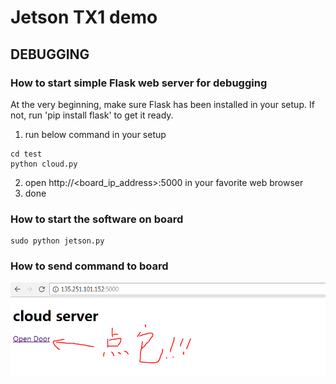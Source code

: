 # Jetson TX1 demo
## DEBUGGING
### How to start simple Flask web server for debugging
At the very beginning, make sure Flask has been installed in your setup.
If not, run 'pip install flask' to get it ready.
1. run below command in your setup
```shell
cd test
python cloud.py
```
2. open http://<board_ip_address>:5000 in your favorite web browser
3. done

### How to start the software on board
```shell
sudo python jetson.py
```

### How to send command to board
![open door](doc/opendoor.png)
